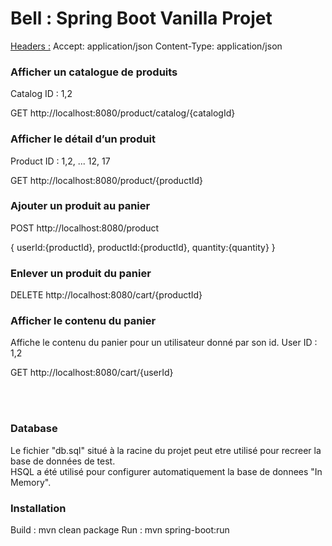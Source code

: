 # Bell : Spring Boot Vanilla Projet

<u>Headers :</u>
Accept: application/json
Content-Type: application/json

<h3>Afficher un catalogue de produits</h3>
Catalog ID : 1,2

GET 
http://localhost:8080/product/catalog/{catalogId}


<h3>Afficher le détail d’un produit</h3>
Product ID : 1,2, ... 12, 17

GET 
http://localhost:8080/product/{productId}


<h3>Ajouter un produit au panier</h3>

POST
http://localhost:8080/product

{
    userId:{productId},
    productId:{productId},
    quantity:{quantity}
}
<br/>

<h3>Enlever un produit du panier</h3>

DELETE
http://localhost:8080/cart/{productId}


<h3>Afficher le contenu du panier</h3>
Affiche le contenu du panier pour un utilisateur donné par son id.
User ID : 1,2


GET
http://localhost:8080/cart/{userId}

<br/><br/>

<h3>Database</h3>

Le fichier "db.sql" situé à la racine du projet peut etre utilisé pour recreer la base de données de test.<br/>
HSQL a été utilisé pour configurer automatiquement la base de donnees "In Memory".


<h3>Installation</h3>
Build : mvn clean package
Run : mvn spring-boot:run



